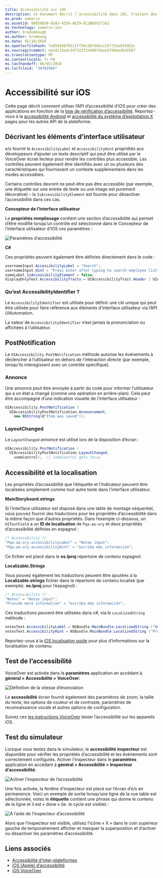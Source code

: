 ```yaml
---
title: Accessibilité sur iOS
description: Ce document décrit l’accessibilité dans iOS, traitant des différentes propriétés et les fonctionnalités qui peuvent servir à rendre votre application utilisable par les utilisateurs autant que possible.
ms.prod: xamarin
ms.assetid: 88D59B36-05A3-4356-AE29-EC2B69CE7162
ms.technology: xamarin-ios
author: bradumbaugh
ms.author: brumbaug
ms.date: 05/18/2016
ms.openlocfilehash: fa85459870211ff26c3bfdd3cc25f722a635952c
ms.sourcegitcommit: ea1dc12a3c2d7322f234997daacbfdb6ad542507
ms.translationtype: MT
ms.contentlocale: fr-FR
ms.lasthandoff: 06/05/2018
ms.locfileid: "34783569"
---
```

# <a name="accessibility-on-ios"></a>Accessibilité sur iOS

Cette page décrit comment utiliser l’API d’accessibilité d’iOS pour créer des applications en fonction de la [liste de vérification d’accessibilité](~/cross-platform/app-fundamentals/accessibility.md).
Reportez-vous à la [accessibilité Android](~/android/app-fundamentals/accessibility.md) et [accessibilité du système d’exploitation X](~/mac/app-fundamentals/accessibility.md) pages pour les autres API de la plateforme.

## <a name="describing-ui-elements"></a>Décrivant les éléments d’interface utilisateur

e/s fournit le `AccessibilityLabel` et `AccessibilityHint` propriétés aux développeurs d’ajouter un texte descriptif qui peut être utilisé par le VoiceOver écran lecteur pour rendre les contrôles plus accessible. Les contrôles peuvent également être identifiés avec un ou plusieurs des caractéristiques qui fournissent un contexte supplémentaire dans les modes accessibles.

Certains contrôles devront ne peut-être pas être accessible (par exemple, une étiquette sur une entrée de texte ou une image est purement décorative) – la `IsAccessibilityElement` est fournie pour désactiver l’accessibilité dans ces cas.

**Concepteur de l’interface utilisateur**

Le **propriétés remplissage** contient une section d’accessibilité qui permet d’être modifié lorsqu’un contrôle est sélectionné dans le Concepteur de l’interface utilisateur d’iOS ces paramètres :

![](accessibility-images/ios-designer-sml.png "Paramètres d’accessibilité")

**C#**

Ces propriétés peuvent également être définies directement dans le code :

```csharp
usernameInput.AccessibilityLabel = "Search";
usernameInput.Hint = "Press Enter after typing to search employee list";
someLabel.IsAccessibilityElement = false;
displayOnlyText.AccessibilityTraits = UIAccessibilityTrait.Header | UIAccessibilityTrait.Selected;
```

### <a name="what-is-accessibilityidentifier"></a>Qu’est AccessibilityIdentifier ?

Le `AccessibilityIdentifier` est utilisée pour définir une clé unique qui peut être utilisée pour faire référence aux éléments d’interface utilisateur via l’API UIAutomation.

La valeur de `AccessibilityIdentifier` n’est jamais la prononciation ou affichées à l’utilisateur.

<a name="postnotification" />

## <a name="postnotification"></a>PostNotification

Le `UIAccessibility.PostNotification` méthode autorise les événements à déclencher à l’utilisateur en dehors de l’interaction directe (par exemple, lorsqu’ils interagissent avec un contrôle spécifique).

### <a name="announcement"></a>Annonce

Une annonce peut être envoyée à partir du code pour informer l’utilisateur qui a un état a changé (comme une opération en arrière-plan). Cela peut être accompagné d’une indication visuelle de l’interface utilisateur :

```csharp
UIAccessibility.PostNotification (
  UIAccessibilityPostNotification.Announcement,
    new NSString(@"Item was saved"));
```

### <a name="layoutchanged"></a>LayoutChanged

Le `LayoutChanged` annonce est utilisé lors de la disposition d’écran :

```csharp
UIAccessibility.PostNotification (
  UIAccessibilityPostNotification.LayoutChanged,
    someControl);  // someControl gets focus
```


## <a name="accessibility-and-localization"></a>Accessibilité et la localisation

Les propriétés d’accessibilité que l’étiquette et l’indicateur peuvent être localisées simplement comme tout autre texte dans l’interface utilisateur.

**MainStoryboard.strings**

Si l’interface utilisateur est disposé dans une table de montage séquentiel, vous pouvez fournir des traductions pour les propriétés d’accessibilité dans la même façon que d’autres propriétés. Dans l’exemple ci-dessous, un `UITextField` a un **ID de localisation** de `Pqa-aa-ury` et deux propriétés d’accessibilité définies en espagnol :

```csharp
/* Accessibility */
"Pqa-aa-ury.accessibilityLabel" = "Notas input";
"Pqa-aa-ury.accessibilityHint" = "escriba más información";
```

Ce fichier est placé dans le **es.lproj** répertoire de contenu espagnol.

**Localizable.Strings**

Vous pouvez également les traductions peuvent être ajoutées à la **Localizable.strings** fichier dans le répertoire de contenu localisé (par exemple). **es.lproj** pour l’espagnol) :

```csharp
/* Accessibility */
"Notes" = "Notas input";
"Provide more information" = "escriba más información";
```

Ces traductions peuvent être utilisées dans c#, via le `LocalizedString` méthode :

```csharp
notesText.AccessibilityLabel = NSBundle.MainBundle.LocalizedString ("Notes", "");
notesText.AccessibilityHint = NSBundle.MainBundle.LocalizedString ("Provide more information", "");
```

Reportez-vous à la [iOS localisation guide](~/ios/app-fundamentals/localization/index.md) pour plus d’informations sur la localisation de contenu.

<a name="testing" />

## <a name="testing-accessibility"></a>Test de l’accessibilité

VoiceOver est activée dans le **paramètres** application en accédant à **général > Accessibilité > VoiceOver**:

![](accessibility-images/settings-sml.png "Définition de la vitesse d’énonciation")

Le **accessibilité** écran fournit également des paramètres de zoom, la taille du texte, les options de couleur et de contraste, paramètres de reconnaissance vocale et autres options de configuration.

Suivez ces [les instructions VoiceOver](https://developer.apple.com/library/ios/technotes/TestingAccessibilityOfiOSApps/TestAccessibilityonYourDevicewithVoiceOver/TestAccessibilityonYourDevicewithVoiceOver.html) tester l’accessibilité sur les appareils iOS.


## <a name="simulator-testing"></a>Test du simulateur

Lorsque vous testez dans le simulateur, le **accessibilité inspecteur** est disponible pour vérifier les propriétés d’accessibilité et les événements sont correctement configurés. Activer l’inspecteur dans le **paramètres** application en accédant à **général > Accessibilité > Inspecteur d’accessibilité**:

![](accessibility-images/settings-inspector-sml.png "Activer l’inspecteur de l’accessibilité")

Une fois activée, la fenêtre d’inspecteur est placé sur l’écran d’e/s en permanence.
Voici un exemple de sortie lorsqu’une ligne de la vue table est sélectionnée, notez le **étiquette** contient une phrase qui donne le contenu de la ligne et il est « done » (ie. le cycle est visible) :

![](accessibility-images/tableview-a11y-sml.png "À l’aide de l’inspecteur d’accessibilité")

Alors que l’inspecteur est visible, utilisez l’icône « X » dans le coin supérieur gauche de temporairement afficher et masquer la superposition et d’activer ou désactiver les paramètres d’accessibilité.



## <a name="related-links"></a>Liens associés

- [Accessibilité d’inter-plateformes](~/cross-platform/app-fundamentals/accessibility.md)
- [iOS (Apple) d’accessibilité](https://developer.apple.com/library/ios/documentation/UserExperience/Conceptual/iPhoneAccessibility/Accessibility_on_iPhone/Accessibility_on_iPhone.html)
- [iOS VoiceOver](http://www.apple.com/accessibility/ios/voiceover/)
